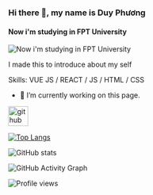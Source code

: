 ### Hi there 👋, my name is Duy Phương
#### Now i'm studying in FPT University
![Now i'm studying in FPT University](https://arturssmirnovs.github.io/github-profile-readme-generator/images/banner.png)

I made this to introduce about my self

Skills: VUE JS / REACT / JS / HTML / CSS

- 🔭 I’m currently working on this page. 


[<img src='https://cdn.jsdelivr.net/npm/simple-icons@3.0.1/icons/github.svg' alt='github' height='40'>](https://github.com/zuyfun)  

[![Top Langs](https://github-readme-stats.vercel.app/api/top-langs/?username=zuyfun)](https://github.com/anuraghazra/github-readme-stats)

![GitHub stats](https://github-readme-stats.vercel.app/api?username=zuyfun&show_icons=true)  

![GitHub Activity Graph](https://activity-graph.herokuapp.com/graph?username=zuyfun)  

![Profile views](https://gpvc.arturio.dev/zuyfun)  
